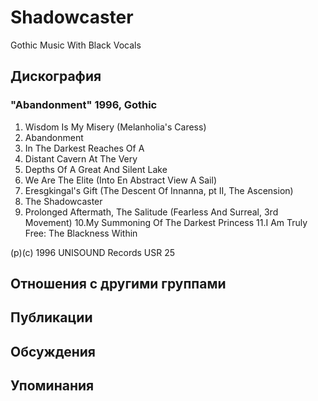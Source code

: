 # Shadowcaster

Gothic Music With Black Vocals

## Дискография

### "Abandonment" 1996, Gothic

1. Wisdom Is My Misery (Melanholia's Caress)
2. Abandonment
3. In The Darkest Reaches Of A 
4. Distant Cavern At The Very 
5. Depths Of A  Great And Silent Lake
6. We Are The Elite (Into En Abstract View A Sail)
7. Eresgkingal's Gift (The Descent Of Innanna, pt II, The Ascension)
8. The Shadowcaster
9. Prolonged Aftermath, The Salitude (Fearless And Surreal, 3rd Movement)
10.My Summoning Of The Darkest Princess
11.I Am Truly Free: The Blackness Within

(p)(c) 1996 UNISOUND  Records USR 25


## Отношения с другими группами


## Публикации


## Обсуждения


## Упоминания

